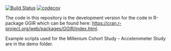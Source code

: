 [![Build Status](https://travis-ci.org/NLeSC/GGIR.svg?branch=master)](https://travis-ci.org/NLeSC/GGIR) [![codecov](https://codecov.io/gh/NLeSC/GGIR/branch/master/graph/badge.svg)](https://codecov.io/gh/NLeSC/GGIR)


The code in this repository is the development version for the code in R-package GGIR which can be found here: https://cran.r-project.org/web/packages/GGIR/index.html.

Example scripts used for the Millenium Cohort Study - Accelerometer Study are in the demo folder.
